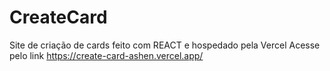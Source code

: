 # CreateCard
Site de criação de cards feito com REACT e hospedado pela Vercel
Acesse pelo link https://create-card-ashen.vercel.app/
